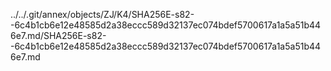 ../../.git/annex/objects/ZJ/K4/SHA256E-s82--6c4b1cb6e12e48585d2a38eccc589d32137ec074bdef5700617a1a5a51b446e7.md/SHA256E-s82--6c4b1cb6e12e48585d2a38eccc589d32137ec074bdef5700617a1a5a51b446e7.md